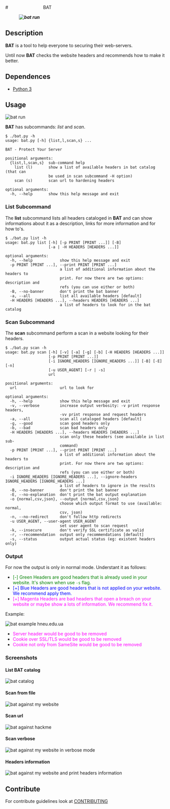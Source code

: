 #‏‏‏‎ ‎‏‏‎ ‎‏‏‎ ‎‏‏‎ ‎‏‏‎ ‎‏‏‎ ‎‏‏‎ ‎‏‏‎ ‎‏‏‎ ‎‏‏‎ ‎‏‏‎ ‎‏‏‎ ‎‏‎ ‎‏‏‎ ‎‏‏‎ ‎‏‏‎ ‎‏‏‎ ‎‏‏‎ ‎‏‏‎ ‎‏‏‎ ‎‏‏‎ ‎‏‏‎ ‎‏‏‎ ‎‏‏‎ ‎‏‏‎ ‎‏‏‎ ‎‏‏‎ ‎ BAT



‏‏‎ ‎‏‏‎ ‎‏‏‎ ‎‏‏‎ ‎‏‏‎ ‎‏‏‎ ‎‏‏‎ ‎‏‏‎ ‎‏‏‎ ‎‏‏‎ ‎‏‏‎ ‎___________________![bat run](picture/logo.png)___________________

## Description

**BAT** is a  tool to help everyone to securing their web-servers.

Until now **BAT** checks the website headers and recommends how to make it better.
## Dependences

* [Python 3](https://www.python.org/download/releases/3.0/)

## Usage

![bat run](picture/run.gif)

**BAT** has subcommands: *list* and *scan*.

~~~
$ ./bat.py -h
usage: bat.py [-h] {list,l,scan,s} ...

BAT - Protect Your Server

positional arguments:
  {list,l,scan,s}  sub-command help
    list (l)       show a list of available headers in bat catalog (that can
                   be used in scan subcommand -H option)
    scan (s)       scan url to hardening headers

optional arguments:
  -h, --help       show this help message and exit
~~~

### List Subcommand

The **list** subcommand lists all headers cataloged in **BAT** and can show informations about it as a description, links for more information and for how to's.

~~~
$ ./bat.py list -h
usage: bat.py list [-h] [-p PRINT [PRINT ...]] [-B]
                   [-a | -H HEADERS [HEADERS ...]]

optional arguments:
  -h, --help            show this help message and exit
  -p PRINT [PRINT ...], --print PRINT [PRINT ...]
                        a list of additional information about the headers to
                        print. For now there are two options: description and
                        refs (you can use either or both)
  -B, --no-banner       don't print the bat banner
  -a, --all             list all available headers [default]
  -H HEADERS [HEADERS ...], --headers HEADERS [HEADERS ...]
                        a list of headers to look for in the bat catalog
~~~

### Scan Subcommand

The **scan** subcommand perform a scan in a website looking for their headers.

~~~
$ ./bat.py scan -h
usage: bat.py scan [-h] [-v] [-a] [-g] [-b] [-H HEADERS [HEADERS ...]]
                   [-p PRINT [PRINT ...]]
                   [-i IGNORE_HEADERS [IGNORE_HEADERS ...]] [-B] [-E] [-n]
                   [-u USER_AGENT] [-r | -s]
                   url

positional arguments:
  url                   url to look for

optional arguments:
  -h, --help            show this help message and exit
  -v, --verbose         increase output verbosity: -v print response headers,
                        -vv print response and request headers
  -a, --all             scan all cataloged headers [default]
  -g, --good            scan good headers only
  -b, --bad             scan bad headers only
  -H HEADERS [HEADERS ...], --headers HEADERS [HEADERS ...]
                        scan only these headers (see available in list sub-
                        command)
  -p PRINT [PRINT ...], --print PRINT [PRINT ...]
                        a list of additional information about the headers to
                        print. For now there are two options: description and
                        refs (you can use either or both)
  -i IGNORE_HEADERS [IGNORE_HEADERS ...], --ignore-headers IGNORE_HEADERS [IGNORE_HEADERS ...]
                        a list of headers to ignore in the results
  -B, --no-banner       don't print the bat banner
  -E, --no-explanation  don't print the bat output explanation
  -o {normal,csv,json}, --output {normal,csv,json}
                        choose which output format to use (available: normal,
                        csv, json)
  -n, --no-redirect     don't follow http redirects
  -u USER_AGENT, --user-agent USER_AGENT
                        set user agent to scan request
  -k, --insecure        don't verify SSL certificate as valid
  -r, --recommendation  output only recommendations [default]
  -s, --status          output actual status (eg: existent headers only)
~~~

### Output

For now the output is only in normal mode. Understant it as follows:

* <span style="color: green">[-] Green Headers are good headers that is already used in your website. It's shown when use `-s` flag.
* <span style="color: blue;">[+] Blue Headers are good headers that is not applied on your website. We recommend apply them.
* <span style="color: magenta;">[+] Magenta Headers are bad headers that open a breach on your website or maybe show a lots of information. We recommend fix it.

Example:

![bat example hneu.edu.ua](picture/example.png)

* <span style="color: magenta;">Server header would be good to be removed
* <span style="color: magenta;">Cookie over SSL/TLS would be good to be removed
* <span style="color: magenta;">Cookie not only from SameSite would be good to be removed

### Screenshots

#### List BAT catalog

![bat catalog](picture/set_list.png)

#### Scan from file

![bat against my website](picture/read_file.png)

#### Scan url

![bat against hackme](picture/scan_url.png)

#### Scan verbose

![bat against my website in verbose mode](picture/scan_verbose.png)

#### Headers information

![bat against my website and print headers information](picture/desc_refs.png)

## Contribute

For contribute guidelines look at [CONTRIBUTING](CONTRIBUTING.md)